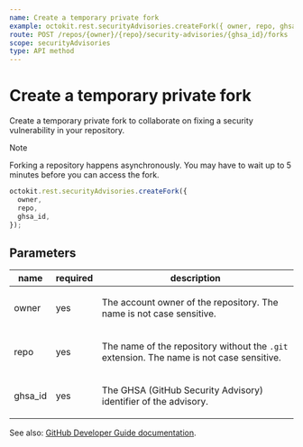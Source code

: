```yaml
---
name: Create a temporary private fork
example: octokit.rest.securityAdvisories.createFork({ owner, repo, ghsa_id })
route: POST /repos/{owner}/{repo}/security-advisories/{ghsa_id}/forks
scope: securityAdvisories
type: API method
---
```


# Create a temporary private fork

Create a temporary private fork to collaborate on fixing a security vulnerability in your repository.

> [!NOTE]
> Forking a repository happens asynchronously. You may have to wait up to 5 minutes before you can access the fork.

```js
octokit.rest.securityAdvisories.createFork({
  owner,
  repo,
  ghsa_id,
});
```

## Parameters

<table>
  <thead>
    <tr>
      <th>name</th>
      <th>required</th>
      <th>description</th>
    </tr>
  </thead>
  <tbody>
    <tr><td>owner</td><td>yes</td><td>

The account owner of the repository. The name is not case sensitive.

</td></tr>
<tr><td>repo</td><td>yes</td><td>

The name of the repository without the `.git` extension. The name is not case sensitive.

</td></tr>
<tr><td>ghsa_id</td><td>yes</td><td>

The GHSA (GitHub Security Advisory) identifier of the advisory.

</td></tr>
  </tbody>
</table>

See also: [GitHub Developer Guide documentation](https://docs.github.com/rest/security-advisories/repository-advisories#create-a-temporary-private-fork).
